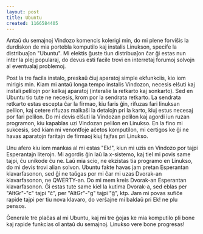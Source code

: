 ```yaml
---
layout: post
title: Ubuntu
created: 1166584405
---
```

Antaŭ du semajnoj Vindozo komencis kolerigi min, do mi plene forviŝis la durdiskon de mia portebla komputilo kaj instalis Linukson, specife la distribuaĵon "Ubuntu".  Mi elektis ĝuste tiun distribuaĵon ĉar ĝi estas nun inter la plej popularaj, do devus esti facile trovi en interretaj forumoj solvojn al eventualaj problemoj.

Post la tre facila instalo, preskaŭ ĉiuj aparatoj simple ekfunkciis, kio iom mirigis min.  Kiam mi antaŭ longa tempo instalis Vindozon, necesis elŝuti kaj instali pelilojn por kelkaj aparatoj (interalie la retkarto kaj sonkarto).  Sed en Ubuntu tio tute ne necesis, krom por la sendrata retkarto.  La sendrata retkarto estas escepta ĉar la firmao, kiu faris ĝin, rifuzas fari linuksan pelilon, kaj cetere rifuzas malkaŝi la detalojn pri la karto, kiuj estus necesaj por fari pelilon.  Do mi devis elŝuti la Vindozan pelilon kaj agordi iun ruzan programon, kiu kapablas uzi Vindozan pelilon en Linukso.  En la fino mi sukcesis, sed kiam mi venontfoje aĉetos komputilon, mi certigos ke ĝi ne havas aparatojn faritajn de firmaoj kiuj fajfas pri Linukso.

Unu afero kiu iom mankas al mi estas "Ek!", kiun mi uzis en Vindozo por tajpi Esperantajn literojn.  Mi agordis ĝin laŭ la x-sistemo, kaj tiel mi povis same tajpi, ĉu unikode ĉu ne.  Laŭ mia scio, ne ekzistas tia programo en Linukso, do mi devis trovi alian solvon.  Ubuntu fakte havas jam pretan Esperantan klavarfasonon, sed ĝi ne taŭgas por mi ĉar mi uzas Dvorak-an klavarfasonon, ne QWERTY-an.  Do mi mem kreis Dvorak-an Esperantan klavarfasonon.  Ĝi estas tute same kiel la kutima Dvorak-a, sed eblas per "AltGr"-"c" tajpi "ĉ", per "AltGr"-"g" tajpi "ĝ", ktp.  Jam mi povas sufiĉe rapide tajpi per tiu nova klavaro, do verŝajne mi baldaŭ pri Ek! ne plu pensos.

Ĝenerale tre plaĉas al mi Ubuntu, kaj mi tre ĝojas ke mia komputilo pli bone kaj rapide funkcias ol antaŭ du semajnoj.  Linukso vere bone progresas!
